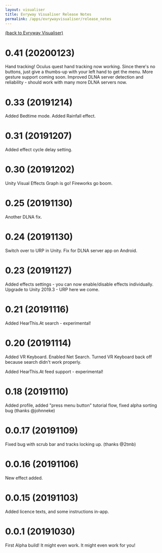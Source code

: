 ```yaml
---
layout: visualiser
title: Evryway Visualiser Release Notes
permalink: /apps/evrywayvisualiser/release_notes
---
```


[(back to Evryway Visualiser)](index)

# 0.41 (20200123)

Hand tracking! Oculus quest hand tracking now working.
Since there's no buttons, just give a thumbs-up with your left hand to get the menu.
More gesture support coming soon.
Improved DLNA server detection and reliability - should work with many more DLNA servers now.

# 0.33 (20191214)

Added Bedtime mode.
Added Rainfall effect.

# 0.31 (20191207)

Added effect cycle delay setting.

# 0.30 (20191202)

Unity Visual Effects Graph is go! Fireworks go boom.

# 0.25 (20191130)

Another DLNA fix.

# 0.24 (20191130)

Switch over to URP in Unity.
Fix for DLNA server app on Android.

# 0.23 (20191127)

Added effects settings - you can now enable/disable effects individually.
Upgrade to Unity 2019.3 - URP here we come.

# 0.21 (20191116)

Added HearThis.At search - experimental!

# 0.20 (20191114)

Added VR Keyboard.
Enabled Net Search.
Turned VR Keyboard back off because search didn't work properly.

Added HearThis.At feed support - experimental!

# 0.18 (20191110)

Added profile, added "press menu button" tutorial flow, fixed alpha sorting bug (thanks @johnneke)

# 0.0.17 (20191109)

Fixed bug with scrub bar and tracks locking up. (thanks @2tmb)

# 0.0.16 (20191106)

New effect added.

# 0.0.15 (20191103)

Added licence texts, and some instructions in-app.

# 0.0.1 (20191030)

First Alpha build! It might even work. It might even work for you!

